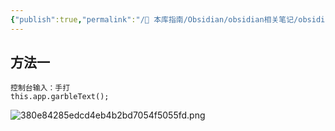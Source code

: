 ```yaml
---
{"publish":true,"permalink":"/🧰 本库指南/Obsidian/obsidian相关笔记/obsidian 截图的时候，屏蔽文字，马赛克的方法.md","created":"2025-06-13T22:58:00.344+08:00","modified":"2025-07-07T17:02:17.673+08:00","published":"2025-07-07T17:02:17.673+08:00","cssclasses":""}
---
```




## 方法一 

```
控制台输入：手打
this.app.garbleText();
```

![380e84285edcd4eb4b2bd7054f5055fd.png](https://my-public-pic.oss-cn-hangzhou.aliyuncs.com/20250613225839915.png)

